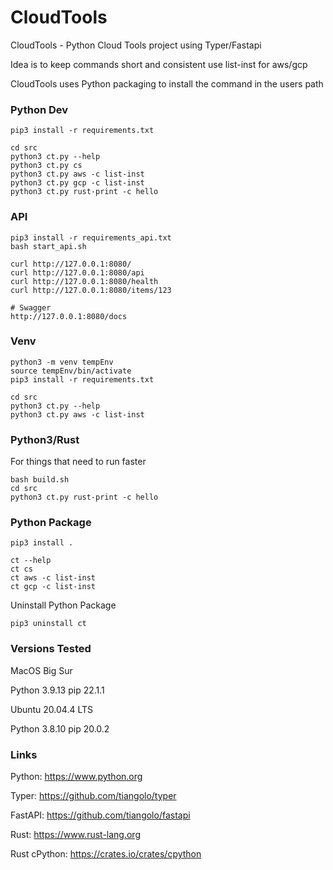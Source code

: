 # CloudTools

CloudTools - Python Cloud Tools project using Typer/Fastapi

Idea is to keep commands short and consistent use list-inst for aws/gcp

CloudTools uses Python packaging to install the command in the users path

### Python Dev
```
pip3 install -r requirements.txt

cd src
python3 ct.py --help
python3 ct.py cs
python3 ct.py aws -c list-inst
python3 ct.py gcp -c list-inst
python3 ct.py rust-print -c hello
```

### API
```
pip3 install -r requirements_api.txt
bash start_api.sh

curl http://127.0.0.1:8080/
curl http://127.0.0.1:8080/api
curl http://127.0.0.1:8080/health
curl http://127.0.0.1:8080/items/123

# Swagger
http://127.0.0.1:8080/docs
```

### Venv
```
python3 -m venv tempEnv
source tempEnv/bin/activate
pip3 install -r requirements.txt

cd src
python3 ct.py --help
python3 ct.py aws -c list-inst
```

### Python3/Rust

For things that need to run faster
```
bash build.sh
cd src
python3 ct.py rust-print -c hello
```

### Python Package
```
pip3 install .

ct --help
ct cs
ct aws -c list-inst
ct gcp -c list-inst
```

Uninstall Python Package
```
pip3 uninstall ct
```

### Versions Tested

MacOS Big Sur

Python 3.9.13 pip 22.1.1

Ubuntu 20.04.4 LTS

Python 3.8.10 pip 20.0.2



### Links

Python: https://www.python.org

Typer: https://github.com/tiangolo/typer

FastAPI: https://github.com/tiangolo/fastapi

Rust: https://www.rust-lang.org

Rust cPython: https://crates.io/crates/cpython
